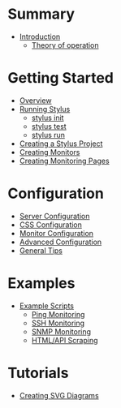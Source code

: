 # Summary

- [Introduction](introduction.md)
    - [Theory of operation](description.md)

# Getting Started
- [Overview](getting-started/overview.md)
- [Running Stylus](getting-started/running.md)
    - [stylus init]()
    - [stylus test]()
    - [stylus run]()
- [Creating a Stylus Project](getting-started/creating-project.md)
- [Creating Monitors](getting-started/creating-monitors.md)
- [Creating Monitoring Pages](getting-started/creating-pages.md)

# Configuration
- [Server Configuration](configuration/server/README.md)
- [CSS Configuration](configuration/css/README.md)
- [Monitor Configuration](configuration/monitor/README.md)
- [Advanced Configuration](configuration/advanced.md)
- [General Tips](configuration/general-tips.md)

# Examples
- [Example Scripts](examples/README.md)
    - [Ping Monitoring](examples/ping/README.md)
    - [SSH Monitoring](examples/ssh/README.md)
    - [SNMP Monitoring](examples/snmp/README.md)
    - [HTML/API Scraping](examples/scraping/README.md) 

# Tutorials
- [Creating SVG Diagrams](tutorials/svg-diagrams.md)
